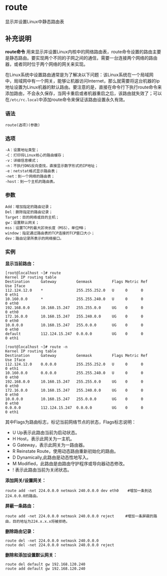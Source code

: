 route
===

显示并设置Linux中静态路由表

## 补充说明

**route命令** 用来显示并设置Linux内核中的网络路由表，route命令设置的路由主要是静态路由。要实现两个不同的子网之间的通信，需要一台连接两个网络的路由器，或者同时位于两个网络的网关来实现。

在Linux系统中设置路由通常是为了解决以下问题：该Linux系统在一个局域网中，局域网中有一个网关，能够让机器访问Internet，那么就需要将这台机器的ip地址设置为Linux机器的默认路由。要注意的是，直接在命令行下执行route命令来添加路由，不会永久保存，当网卡重启或者机器重启之后，该路由就失效了；可以在`/etc/rc.local`中添加route命令来保证该路由设置永久有效。

###  语法

```shell
route(选项)(参数)
```

###  选项

```shell
-A：设置地址类型；
-C：打印将Linux核心的路由缓存；
-v：详细信息模式；
-n：不执行DNS反向查找，直接显示数字形式的IP地址；
-e：netstat格式显示路由表；
-net：到一个网络的路由表；
-host：到一个主机的路由表。
```

###  参数

```shell
Add：增加指定的路由记录；
Del：删除指定的路由记录；
Target：目的网络或目的主机；
gw：设置默认网关；
mss：设置TCP的最大区块长度（MSS），单位MB；
window：指定通过路由表的TCP连接的TCP窗口大小；
dev：路由记录所表示的网络接口。
```

###  实例

 **显示当前路由：** 

```shell
[root@localhost ~]# route
Kernel IP routing table
Destination     Gateway         Genmask         Flags Metric Ref    Use Iface
112.124.12.0    *               255.255.252.0   U     0      0        0 eth1
10.160.0.0      *               255.255.240.0   U     0      0        0 eth0
192.168.0.0     10.160.15.247   255.255.0.0     UG    0      0        0 eth0
172.16.0.0      10.160.15.247   255.240.0.0     UG    0      0        0 eth0
10.0.0.0        10.160.15.247   255.0.0.0       UG    0      0        0 eth0
default         112.124.15.247  0.0.0.0         UG    0      0        0 eth1

[root@localhost ~]# route -n
Kernel IP routing table
Destination     Gateway         Genmask         Flags Metric Ref    Use Iface
112.124.12.0    0.0.0.0         255.255.252.0   U     0      0        0 eth1
10.160.0.0      0.0.0.0         255.255.240.0   U     0      0        0 eth0
192.168.0.0     10.160.15.247   255.255.0.0     UG    0      0        0 eth0
172.16.0.0      10.160.15.247   255.240.0.0     UG    0      0        0 eth0
10.0.0.0        10.160.15.247   255.0.0.0       UG    0      0        0 eth0
0.0.0.0         112.124.15.247  0.0.0.0         UG    0      0        0 eth1
```

其中Flags为路由标志，标记当前网络节点的状态，Flags标志说明：

*   U Up表示此路由当前为启动状态。
*   H Host，表示此网关为一主机。
*   G Gateway，表示此网关为一路由器。
*   R Reinstate Route，使用动态路由重新初始化的路由。
*   D Dynamically,此路由是动态性地写入。
*   M Modified，此路由是由路由守护程序或导向器动态修改。
*   ! 表示此路由当前为关闭状态。

 **添加网关/设置网关：** 

```shell
route add -net 224.0.0.0 netmask 240.0.0.0 dev eth0    #增加一条到达224.0.0.0的路由。
```

 **屏蔽一条路由：** 

```shell
route add -net 224.0.0.0 netmask 240.0.0.0 reject     #增加一条屏蔽的路由，目的地址为224.x.x.x将被拒绝。
```

 **删除路由记录：** 

```shell
route del -net 224.0.0.0 netmask 240.0.0.0
route del -net 224.0.0.0 netmask 240.0.0.0 reject
```

 **删除和添加设置默认网关：** 

```shell
route del default gw 192.168.120.240
route add default gw 192.168.120.240
```


